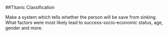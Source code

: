 ##Titanic Classification

Make a system which tells whether the person will
be save from sinking. What factors were most likely
lead to success-socio-economic status, age, gender
and more.
